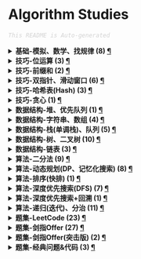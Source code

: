 Algorithm Studies
===

<font color="LightGrey"><i> `This README is Auto-generated` </i></font>

<details><summary><b> 基础-模拟、数学、找规律 (8) <a href="topics/基础-模拟、数学、找规律.md">¶</a></b></summary>

- [`LeetCode No.0005 最长回文子串 (中等, 2021-10)`](topics/基础-模拟、数学、找规律.md#leetcode-no0005-最长回文子串-中等-2021-10)
- [`LeetCode No.0352 将数据流变为多个不相交区间 (困难, 2021-10)`](topics/基础-模拟、数学、找规律.md#leetcode-no0352-将数据流变为多个不相交区间-困难-2021-10)
- [`LeetCode No.0441 排列硬币 (简单, 2021-10)`](topics/基础-模拟、数学、找规律.md#leetcode-no0441-排列硬币-简单-2021-10)
- [`LeetCode No.0859 亲密字符串 (简单, 2021-11)`](topics/基础-模拟、数学、找规律.md#leetcode-no0859-亲密字符串-简单-2021-11)
- [`剑指Offer No.0014 剪绳子1 (中等, 2021-11)`](topics/基础-模拟、数学、找规律.md#剑指offer-no0014-剪绳子1-中等-2021-11)
- [`剑指Offer No.0044 数字序列中某一位的数字 (中等, 2021-11)`](topics/基础-模拟、数学、找规律.md#剑指offer-no0044-数字序列中某一位的数字-中等-2021-11)
- [`剑指Offer No.0063 买卖股票的最佳时机 (中等, 2021-11)`](topics/基础-模拟、数学、找规律.md#剑指offer-no0063-买卖股票的最佳时机-中等-2021-11)
- [`剑指Offer No.0067 把字符串转换成整数 (中等, 2021-11)`](topics/基础-模拟、数学、找规律.md#剑指offer-no0067-把字符串转换成整数-中等-2021-11)

</details>

<details><summary><b> 技巧-位运算 (3) <a href="topics/技巧-位运算.md">¶</a></b></summary>

- [`LeetCode No.0029 两数相除 (中等, 2021-10)`](topics/技巧-位运算.md#leetcode-no0029-两数相除-中等-2021-10)
- [`LeetCode No.0187 重复的DNA序列 (中等, 2021-10)`](topics/技巧-位运算.md#leetcode-no0187-重复的dna序列-中等-2021-10)
- [`剑指Offer No.0015 二进制中1的个数 (简单, 2021-11)`](topics/技巧-位运算.md#剑指offer-no0015-二进制中1的个数-简单-2021-11)

</details>

<details><summary><b> 技巧-前缀和 (2) <a href="topics/技巧-前缀和.md">¶</a></b></summary>

- [`LeetCode No.0437 路径总和3 (中等, 2021-10)`](topics/技巧-前缀和.md#leetcode-no0437-路径总和3-中等-2021-10)
- [`剑指Offer No.0042 连续子数组的最大和 (简单, 2021-10)`](topics/技巧-前缀和.md#剑指offer-no0042-连续子数组的最大和-简单-2021-10)

</details>

<details><summary><b> 技巧-双指针、滑动窗口 (6) <a href="topics/技巧-双指针、滑动窗口.md">¶</a></b></summary>

- [`LeetCode No.0011 盛最多水的容器 (中等, 2021-10)`](topics/技巧-双指针、滑动窗口.md#leetcode-no0011-盛最多水的容器-中等-2021-10)
- [`LeetCode No.0015 三数之和 (中等, 2021-10)`](topics/技巧-双指针、滑动窗口.md#leetcode-no0015-三数之和-中等-2021-10)
- [`LeetCode No.0016 最接近的三数之和 (中等, 2021-10)`](topics/技巧-双指针、滑动窗口.md#leetcode-no0016-最接近的三数之和-中等-2021-10)
- [`LeetCode No.0042 接雨水 (困难, 2021-10)`](topics/技巧-双指针、滑动窗口.md#leetcode-no0042-接雨水-困难-2021-10)
- [`LeetCode No.0167 两数之和2(输入有序数组) (简单, 2021-10)`](topics/技巧-双指针、滑动窗口.md#leetcode-no0167-两数之和2输入有序数组-简单-2021-10)
- [`LeetCode No.0611 有效三角形的个数 (中等, 2021-10)`](topics/技巧-双指针、滑动窗口.md#leetcode-no0611-有效三角形的个数-中等-2021-10)

</details>

<details><summary><b> 技巧-哈希表(Hash) (3) <a href="topics/技巧-哈希表(Hash).md">¶</a></b></summary>

- [`LeetCode No.0001 两数之和 (简单, 2021-10)`](topics/技巧-哈希表(Hash).md#leetcode-no0001-两数之和-简单-2021-10)
- [`LeetCode No.0187 重复的DNA序列 (中等, 2021-10)`](topics/技巧-哈希表(Hash).md#leetcode-no0187-重复的dna序列-中等-2021-10)
- [`剑指Offer No.0003 数组中重复的数字 (简单, 2021-11)`](topics/技巧-哈希表(Hash).md#剑指offer-no0003-数组中重复的数字-简单-2021-11)

</details>

<details><summary><b> 技巧-贪心 (1) <a href="topics/技巧-贪心.md">¶</a></b></summary>

- [`剑指Offer No.0014 剪绳子1 (中等, 2021-11)`](topics/技巧-贪心.md#剑指offer-no0014-剪绳子1-中等-2021-11)

</details>

<details><summary><b> 数据结构-堆、优先队列 (1) <a href="topics/数据结构-堆、优先队列.md">¶</a></b></summary>

- [`剑指Offer(突击版) No.0076 数组中的第K大的数字 (中等, 2021-10)`](topics/数据结构-堆、优先队列.md#剑指offer突击版-no0076-数组中的第k大的数字-中等-2021-10)

</details>

<details><summary><b> 数据结构-字符串、数组 (4) <a href="topics/数据结构-字符串、数组.md">¶</a></b></summary>

- [`LeetCode No.0434 字符串中的单词数 (简单, 2021-10)`](topics/数据结构-字符串、数组.md#leetcode-no0434-字符串中的单词数-简单-2021-10)
- [`LeetCode No.0859 亲密字符串 (简单, 2021-11)`](topics/数据结构-字符串、数组.md#leetcode-no0859-亲密字符串-简单-2021-11)
- [`剑指Offer No.0005 替换空格 (简单, 2021-11)`](topics/数据结构-字符串、数组.md#剑指offer-no0005-替换空格-简单-2021-11)
- [`剑指Offer No.0067 把字符串转换成整数 (中等, 2021-11)`](topics/数据结构-字符串、数组.md#剑指offer-no0067-把字符串转换成整数-中等-2021-11)

</details>

<details><summary><b> 数据结构-栈(单调栈)、队列 (5) <a href="topics/数据结构-栈(单调栈)、队列.md">¶</a></b></summary>

- [`LeetCode No.0496 下一个更大元素 (简单, 2021-11)`](topics/数据结构-栈(单调栈)、队列.md#leetcode-no0496-下一个更大元素-简单-2021-11)
- [`剑指Offer No.0006 从尾到头打印链表 (简单, 2021-11)`](topics/数据结构-栈(单调栈)、队列.md#剑指offer-no0006-从尾到头打印链表-简单-2021-11)
- [`剑指Offer No.0009 用两个栈实现队列 (简单, 2021-11)`](topics/数据结构-栈(单调栈)、队列.md#剑指offer-no0009-用两个栈实现队列-简单-2021-11)
- [`剑指Offer No.0009 用两个栈实现队列 (简单, 2021-11)`](topics/数据结构-栈(单调栈)、队列.md#剑指offer-no0009-用两个栈实现队列-简单-2021-11)
- [`剑指Offer No.0032 层序遍历二叉树 (中等, 2021-11)`](topics/数据结构-栈(单调栈)、队列.md#剑指offer-no0032-层序遍历二叉树-中等-2021-11)

</details>

<details><summary><b> 数据结构-树、二叉树 (10) <a href="topics/数据结构-树、二叉树.md">¶</a></b></summary>

- [`LeetCode No.0104 二叉树的最大深度 (简单, 2021-10)`](topics/数据结构-树、二叉树.md#leetcode-no0104-二叉树的最大深度-简单-2021-10)
- [`LeetCode No.0111 二叉树的最小深度 (简单, 2021-10)`](topics/数据结构-树、二叉树.md#leetcode-no0111-二叉树的最小深度-简单-2021-10)
- [`LeetCode No.0437 路径总和3 (中等, 2021-10)`](topics/数据结构-树、二叉树.md#leetcode-no0437-路径总和3-中等-2021-10)
- [`剑指Offer No.0007 重建二叉树 (中等, 2021-11)`](topics/数据结构-树、二叉树.md#剑指offer-no0007-重建二叉树-中等-2021-11)
- [`剑指Offer No.0026 树的子结构 (中等, 2021-11)`](topics/数据结构-树、二叉树.md#剑指offer-no0026-树的子结构-中等-2021-11)
- [`剑指Offer No.0027 二叉树的镜像 (简单, 2021-11)`](topics/数据结构-树、二叉树.md#剑指offer-no0027-二叉树的镜像-简单-2021-11)
- [`剑指Offer No.0028 对称的二叉树 (简单, 2021-11)`](topics/数据结构-树、二叉树.md#剑指offer-no0028-对称的二叉树-简单-2021-11)
- [`剑指Offer No.0032 层序遍历二叉树 (中等, 2021-11)`](topics/数据结构-树、二叉树.md#剑指offer-no0032-层序遍历二叉树-中等-2021-11)
- [`剑指Offer No.0054 二叉搜索树的第k大节点 (简单, 2021-11)`](topics/数据结构-树、二叉树.md#剑指offer-no0054-二叉搜索树的第k大节点-简单-2021-11)
- [`剑指Offer No.0055 二叉树的深度 (简单, 2021-11)`](topics/数据结构-树、二叉树.md#剑指offer-no0055-二叉树的深度-简单-2021-11)

</details>

<details><summary><b> 数据结构-链表 (3) <a href="topics/数据结构-链表.md">¶</a></b></summary>

- [`LeetCode No.0002 两数相加 (中等, 2021-10)`](topics/数据结构-链表.md#leetcode-no0002-两数相加-中等-2021-10)
- [`LeetCode No.0086 分隔链表 (中等, 2021-10)`](topics/数据结构-链表.md#leetcode-no0086-分隔链表-中等-2021-10)
- [`剑指Offer No.0006 从尾到头打印链表 (简单, 2021-11)`](topics/数据结构-链表.md#剑指offer-no0006-从尾到头打印链表-简单-2021-11)

</details>

<details><summary><b> 算法-二分法 (9) <a href="topics/算法-二分法.md">¶</a></b></summary>

- [`LeetCode No.0029 两数相除 (中等, 2021-10)`](topics/算法-二分法.md#leetcode-no0029-两数相除-中等-2021-10)
- [`LeetCode No.0033 搜索旋转排序数组 (中等, 2021-10)`](topics/算法-二分法.md#leetcode-no0033-搜索旋转排序数组-中等-2021-10)
- [`LeetCode No.0240 搜索二维矩阵2 (中等, 2021-10)`](topics/算法-二分法.md#leetcode-no0240-搜索二维矩阵2-中等-2021-10)
- [`LeetCode No.0352 将数据流变为多个不相交区间 (困难, 2021-10)`](topics/算法-二分法.md#leetcode-no0352-将数据流变为多个不相交区间-困难-2021-10)
- [`LeetCode No.0441 排列硬币 (简单, 2021-10)`](topics/算法-二分法.md#leetcode-no0441-排列硬币-简单-2021-10)
- [`剑指Offer No.0004 二维数组中的查找 (中等, 2021-11)`](topics/算法-二分法.md#剑指offer-no0004-二维数组中的查找-中等-2021-11)
- [`剑指Offer No.0011 旋转数组的最小数字 (简单, 2021-11)`](topics/算法-二分法.md#剑指offer-no0011-旋转数组的最小数字-简单-2021-11)
- [`剑指Offer No.0016 数值的整数次方（快速幂） (中等, 2021-11)`](topics/算法-二分法.md#剑指offer-no0016-数值的整数次方快速幂-中等-2021-11)
- [`剑指Offer(突击版) No.0069 山峰数组的顶部 (简单, 2021-10)`](topics/算法-二分法.md#剑指offer突击版-no0069-山峰数组的顶部-简单-2021-10)

</details>

<details><summary><b> 算法-动态规划(DP、记忆化搜索) (8) <a href="topics/算法-动态规划(DP、记忆化搜索).md">¶</a></b></summary>

- [`LeetCode No.0005 最长回文子串 (中等, 2021-10)`](topics/算法-动态规划(DP、记忆化搜索).md#leetcode-no0005-最长回文子串-中等-2021-10)
- [`剑指Offer No.0010 1-斐波那契数列 (简单, 2021-11)`](topics/算法-动态规划(DP、记忆化搜索).md#剑指offer-no0010-1-斐波那契数列-简单-2021-11)
- [`剑指Offer No.0010 1-斐波那契数列 (简单, 2021-11)`](topics/算法-动态规划(DP、记忆化搜索).md#剑指offer-no0010-1-斐波那契数列-简单-2021-11)
- [`剑指Offer No.0010 2-青蛙跳台阶问题 (简单, 2021-11)`](topics/算法-动态规划(DP、记忆化搜索).md#剑指offer-no0010-2-青蛙跳台阶问题-简单-2021-11)
- [`剑指Offer No.0014 剪绳子1 (中等, 2021-11)`](topics/算法-动态规划(DP、记忆化搜索).md#剑指offer-no0014-剪绳子1-中等-2021-11)
- [`剑指Offer No.0042 连续子数组的最大和 (简单, 2021-10)`](topics/算法-动态规划(DP、记忆化搜索).md#剑指offer-no0042-连续子数组的最大和-简单-2021-10)
- [`剑指Offer No.0047 礼物的最大价值 (中等, 2021-11)`](topics/算法-动态规划(DP、记忆化搜索).md#剑指offer-no0047-礼物的最大价值-中等-2021-11)
- [`剑指Offer No.0048 最长不含重复字符的子字符串 (中等, 2021-11)`](topics/算法-动态规划(DP、记忆化搜索).md#剑指offer-no0048-最长不含重复字符的子字符串-中等-2021-11)

</details>

<details><summary><b> 算法-排序(快排) (1) <a href="topics/算法-排序(快排).md">¶</a></b></summary>

- [`剑指Offer(突击版) No.0076 数组中的第K大的数字 (中等, 2021-10)`](topics/算法-排序(快排).md#剑指offer突击版-no0076-数组中的第k大的数字-中等-2021-10)

</details>

<details><summary><b> 算法-深度优先搜索(DFS) (7) <a href="topics/算法-深度优先搜索(DFS).md">¶</a></b></summary>

- [`LeetCode No.0111 二叉树的最小深度 (简单, 2021-10)`](topics/算法-深度优先搜索(DFS).md#leetcode-no0111-二叉树的最小深度-简单-2021-10)
- [`LeetCode No.0437 路径总和3 (中等, 2021-10)`](topics/算法-深度优先搜索(DFS).md#leetcode-no0437-路径总和3-中等-2021-10)
- [`剑指Offer No.0006 从尾到头打印链表 (简单, 2021-11)`](topics/算法-深度优先搜索(DFS).md#剑指offer-no0006-从尾到头打印链表-简单-2021-11)
- [`剑指Offer No.0012 矩阵中的路径 (中等, 2021-11)`](topics/算法-深度优先搜索(DFS).md#剑指offer-no0012-矩阵中的路径-中等-2021-11)
- [`剑指Offer No.0013 机器人的运动范围 (中等, 2021-11)`](topics/算法-深度优先搜索(DFS).md#剑指offer-no0013-机器人的运动范围-中等-2021-11)
- [`剑指Offer No.0017 打印从1到最大的n位数（全排列） (简单, 2021-11)`](topics/算法-深度优先搜索(DFS).md#剑指offer-no0017-打印从1到最大的n位数全排列-简单-2021-11)
- [`剑指Offer No.0054 二叉搜索树的第k大节点 (简单, 2021-11)`](topics/算法-深度优先搜索(DFS).md#剑指offer-no0054-二叉搜索树的第k大节点-简单-2021-11)

</details>

<details><summary><b> 算法-深度优先搜索+回溯 (1) <a href="topics/算法-深度优先搜索+回溯.md">¶</a></b></summary>

- [`剑指Offer No.0012 矩阵中的路径 (中等, 2021-11)`](topics/算法-深度优先搜索+回溯.md#剑指offer-no0012-矩阵中的路径-中等-2021-11)

</details>

<details><summary><b> 算法-递归(迭代)、分治 (11) <a href="topics/算法-递归(迭代)、分治.md">¶</a></b></summary>

- [`LeetCode No.0021 合并两个有序链表 (简单, 2021-10)`](topics/算法-递归(迭代)、分治.md#leetcode-no0021-合并两个有序链表-简单-2021-10)
- [`LeetCode No.0104 二叉树的最大深度 (简单, 2021-10)`](topics/算法-递归(迭代)、分治.md#leetcode-no0104-二叉树的最大深度-简单-2021-10)
- [`剑指Offer No.0006 从尾到头打印链表 (简单, 2021-11)`](topics/算法-递归(迭代)、分治.md#剑指offer-no0006-从尾到头打印链表-简单-2021-11)
- [`剑指Offer No.0007 重建二叉树 (中等, 2021-11)`](topics/算法-递归(迭代)、分治.md#剑指offer-no0007-重建二叉树-中等-2021-11)
- [`剑指Offer No.0016 数值的整数次方（快速幂） (中等, 2021-11)`](topics/算法-递归(迭代)、分治.md#剑指offer-no0016-数值的整数次方快速幂-中等-2021-11)
- [`剑指Offer No.0026 树的子结构 (中等, 2021-11)`](topics/算法-递归(迭代)、分治.md#剑指offer-no0026-树的子结构-中等-2021-11)
- [`剑指Offer No.0027 二叉树的镜像 (简单, 2021-11)`](topics/算法-递归(迭代)、分治.md#剑指offer-no0027-二叉树的镜像-简单-2021-11)
- [`剑指Offer No.0028 对称的二叉树 (简单, 2021-11)`](topics/算法-递归(迭代)、分治.md#剑指offer-no0028-对称的二叉树-简单-2021-11)
- [`剑指Offer No.0044 数字序列中某一位的数字 (中等, 2021-11)`](topics/算法-递归(迭代)、分治.md#剑指offer-no0044-数字序列中某一位的数字-中等-2021-11)
- [`剑指Offer No.0055 二叉树的深度 (简单, 2021-11)`](topics/算法-递归(迭代)、分治.md#剑指offer-no0055-二叉树的深度-简单-2021-11)
- [`剑指Offer(突击版) No.0076 数组中的第K大的数字 (中等, 2021-10)`](topics/算法-递归(迭代)、分治.md#剑指offer突击版-no0076-数组中的第k大的数字-中等-2021-10)

</details>

<details><summary><b> 题集-LeetCode (23) <a href="topics/题集-LeetCode.md">¶</a></b></summary>

- [`LeetCode No.0001 两数之和 (简单, 2021-10)`](topics/题集-LeetCode.md#leetcode-no0001-两数之和-简单-2021-10)
- [`LeetCode No.0002 两数相加 (中等, 2021-10)`](topics/题集-LeetCode.md#leetcode-no0002-两数相加-中等-2021-10)
- [`LeetCode No.0005 最长回文子串 (中等, 2021-10)`](topics/题集-LeetCode.md#leetcode-no0005-最长回文子串-中等-2021-10)
- [`LeetCode No.0011 盛最多水的容器 (中等, 2021-10)`](topics/题集-LeetCode.md#leetcode-no0011-盛最多水的容器-中等-2021-10)
- [`LeetCode No.0015 三数之和 (中等, 2021-10)`](topics/题集-LeetCode.md#leetcode-no0015-三数之和-中等-2021-10)
- [`LeetCode No.0016 最接近的三数之和 (中等, 2021-10)`](topics/题集-LeetCode.md#leetcode-no0016-最接近的三数之和-中等-2021-10)
- [`LeetCode No.0021 合并两个有序链表 (简单, 2021-10)`](topics/题集-LeetCode.md#leetcode-no0021-合并两个有序链表-简单-2021-10)
- [`LeetCode No.0029 两数相除 (中等, 2021-10)`](topics/题集-LeetCode.md#leetcode-no0029-两数相除-中等-2021-10)
- [`LeetCode No.0033 搜索旋转排序数组 (中等, 2021-10)`](topics/题集-LeetCode.md#leetcode-no0033-搜索旋转排序数组-中等-2021-10)
- [`LeetCode No.0042 接雨水 (困难, 2021-10)`](topics/题集-LeetCode.md#leetcode-no0042-接雨水-困难-2021-10)
- [`LeetCode No.0086 分隔链表 (中等, 2021-10)`](topics/题集-LeetCode.md#leetcode-no0086-分隔链表-中等-2021-10)
- [`LeetCode No.0104 二叉树的最大深度 (简单, 2021-10)`](topics/题集-LeetCode.md#leetcode-no0104-二叉树的最大深度-简单-2021-10)
- [`LeetCode No.0111 二叉树的最小深度 (简单, 2021-10)`](topics/题集-LeetCode.md#leetcode-no0111-二叉树的最小深度-简单-2021-10)
- [`LeetCode No.0167 两数之和2(输入有序数组) (简单, 2021-10)`](topics/题集-LeetCode.md#leetcode-no0167-两数之和2输入有序数组-简单-2021-10)
- [`LeetCode No.0187 重复的DNA序列 (中等, 2021-10)`](topics/题集-LeetCode.md#leetcode-no0187-重复的dna序列-中等-2021-10)
- [`LeetCode No.0240 搜索二维矩阵2 (中等, 2021-10)`](topics/题集-LeetCode.md#leetcode-no0240-搜索二维矩阵2-中等-2021-10)
- [`LeetCode No.0352 将数据流变为多个不相交区间 (困难, 2021-10)`](topics/题集-LeetCode.md#leetcode-no0352-将数据流变为多个不相交区间-困难-2021-10)
- [`LeetCode No.0434 字符串中的单词数 (简单, 2021-10)`](topics/题集-LeetCode.md#leetcode-no0434-字符串中的单词数-简单-2021-10)
- [`LeetCode No.0437 路径总和3 (中等, 2021-10)`](topics/题集-LeetCode.md#leetcode-no0437-路径总和3-中等-2021-10)
- [`LeetCode No.0441 排列硬币 (简单, 2021-10)`](topics/题集-LeetCode.md#leetcode-no0441-排列硬币-简单-2021-10)
- [`LeetCode No.0496 下一个更大元素 (简单, 2021-11)`](topics/题集-LeetCode.md#leetcode-no0496-下一个更大元素-简单-2021-11)
- [`LeetCode No.0611 有效三角形的个数 (中等, 2021-10)`](topics/题集-LeetCode.md#leetcode-no0611-有效三角形的个数-中等-2021-10)
- [`LeetCode No.0859 亲密字符串 (简单, 2021-11)`](topics/题集-LeetCode.md#leetcode-no0859-亲密字符串-简单-2021-11)

</details>

<details><summary><b> 题集-剑指Offer (27) <a href="topics/题集-剑指Offer.md">¶</a></b></summary>

- [`剑指Offer No.0003 数组中重复的数字 (简单, 2021-11)`](topics/题集-剑指Offer.md#剑指offer-no0003-数组中重复的数字-简单-2021-11)
- [`剑指Offer No.0004 二维数组中的查找 (中等, 2021-11)`](topics/题集-剑指Offer.md#剑指offer-no0004-二维数组中的查找-中等-2021-11)
- [`剑指Offer No.0005 替换空格 (简单, 2021-11)`](topics/题集-剑指Offer.md#剑指offer-no0005-替换空格-简单-2021-11)
- [`剑指Offer No.0006 从尾到头打印链表 (简单, 2021-11)`](topics/题集-剑指Offer.md#剑指offer-no0006-从尾到头打印链表-简单-2021-11)
- [`剑指Offer No.0007 重建二叉树 (中等, 2021-11)`](topics/题集-剑指Offer.md#剑指offer-no0007-重建二叉树-中等-2021-11)
- [`剑指Offer No.0009 用两个栈实现队列 (简单, 2021-11)`](topics/题集-剑指Offer.md#剑指offer-no0009-用两个栈实现队列-简单-2021-11)
- [`剑指Offer No.0010 1-斐波那契数列 (简单, 2021-11)`](topics/题集-剑指Offer.md#剑指offer-no0010-1-斐波那契数列-简单-2021-11)
- [`剑指Offer No.0010 2-青蛙跳台阶问题 (简单, 2021-11)`](topics/题集-剑指Offer.md#剑指offer-no0010-2-青蛙跳台阶问题-简单-2021-11)
- [`剑指Offer No.0011 旋转数组的最小数字 (简单, 2021-11)`](topics/题集-剑指Offer.md#剑指offer-no0011-旋转数组的最小数字-简单-2021-11)
- [`剑指Offer No.0012 矩阵中的路径 (中等, 2021-11)`](topics/题集-剑指Offer.md#剑指offer-no0012-矩阵中的路径-中等-2021-11)
- [`剑指Offer No.0013 机器人的运动范围 (中等, 2021-11)`](topics/题集-剑指Offer.md#剑指offer-no0013-机器人的运动范围-中等-2021-11)
- [`剑指Offer No.0014 剪绳子1 (中等, 2021-11)`](topics/题集-剑指Offer.md#剑指offer-no0014-剪绳子1-中等-2021-11)
- [`剑指Offer No.0015 二进制中1的个数 (简单, 2021-11)`](topics/题集-剑指Offer.md#剑指offer-no0015-二进制中1的个数-简单-2021-11)
- [`剑指Offer No.0016 数值的整数次方（快速幂） (中等, 2021-11)`](topics/题集-剑指Offer.md#剑指offer-no0016-数值的整数次方快速幂-中等-2021-11)
- [`剑指Offer No.0017 打印从1到最大的n位数（全排列） (简单, 2021-11)`](topics/题集-剑指Offer.md#剑指offer-no0017-打印从1到最大的n位数全排列-简单-2021-11)
- [`剑指Offer No.0026 树的子结构 (中等, 2021-11)`](topics/题集-剑指Offer.md#剑指offer-no0026-树的子结构-中等-2021-11)
- [`剑指Offer No.0027 二叉树的镜像 (简单, 2021-11)`](topics/题集-剑指Offer.md#剑指offer-no0027-二叉树的镜像-简单-2021-11)
- [`剑指Offer No.0028 对称的二叉树 (简单, 2021-11)`](topics/题集-剑指Offer.md#剑指offer-no0028-对称的二叉树-简单-2021-11)
- [`剑指Offer No.0032 层序遍历二叉树 (中等, 2021-11)`](topics/题集-剑指Offer.md#剑指offer-no0032-层序遍历二叉树-中等-2021-11)
- [`剑指Offer No.0042 连续子数组的最大和 (简单, 2021-10)`](topics/题集-剑指Offer.md#剑指offer-no0042-连续子数组的最大和-简单-2021-10)
- [`剑指Offer No.0044 数字序列中某一位的数字 (中等, 2021-11)`](topics/题集-剑指Offer.md#剑指offer-no0044-数字序列中某一位的数字-中等-2021-11)
- [`剑指Offer No.0047 礼物的最大价值 (中等, 2021-11)`](topics/题集-剑指Offer.md#剑指offer-no0047-礼物的最大价值-中等-2021-11)
- [`剑指Offer No.0048 最长不含重复字符的子字符串 (中等, 2021-11)`](topics/题集-剑指Offer.md#剑指offer-no0048-最长不含重复字符的子字符串-中等-2021-11)
- [`剑指Offer No.0054 二叉搜索树的第k大节点 (简单, 2021-11)`](topics/题集-剑指Offer.md#剑指offer-no0054-二叉搜索树的第k大节点-简单-2021-11)
- [`剑指Offer No.0055 二叉树的深度 (简单, 2021-11)`](topics/题集-剑指Offer.md#剑指offer-no0055-二叉树的深度-简单-2021-11)
- [`剑指Offer No.0063 买卖股票的最佳时机 (中等, 2021-11)`](topics/题集-剑指Offer.md#剑指offer-no0063-买卖股票的最佳时机-中等-2021-11)
- [`剑指Offer No.0067 把字符串转换成整数 (中等, 2021-11)`](topics/题集-剑指Offer.md#剑指offer-no0067-把字符串转换成整数-中等-2021-11)

</details>

<details><summary><b> 题集-剑指Offer(突击版) (2) <a href="topics/题集-剑指Offer(突击版).md">¶</a></b></summary>

- [`剑指Offer(突击版) No.0069 山峰数组的顶部 (简单, 2021-10)`](topics/题集-剑指Offer(突击版).md#剑指offer突击版-no0069-山峰数组的顶部-简单-2021-10)
- [`剑指Offer(突击版) No.0076 数组中的第K大的数字 (中等, 2021-10)`](topics/题集-剑指Offer(突击版).md#剑指offer突击版-no0076-数组中的第k大的数字-中等-2021-10)

</details>

<details><summary><b> 题集-经典问题&代码 (3) <a href="topics/题集-经典问题&代码.md">¶</a></b></summary>

- [`剑指Offer No.0007 重建二叉树 (中等, 2021-11)`](topics/题集-经典问题&代码.md#剑指offer-no0007-重建二叉树-中等-2021-11)
- [`剑指Offer No.0016 数值的整数次方（快速幂） (中等, 2021-11)`](topics/题集-经典问题&代码.md#剑指offer-no0016-数值的整数次方快速幂-中等-2021-11)
- [`剑指Offer No.0017 打印从1到最大的n位数（全排列） (简单, 2021-11)`](topics/题集-经典问题&代码.md#剑指offer-no0017-打印从1到最大的n位数全排列-简单-2021-11)

</details>
